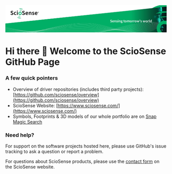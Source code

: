 <img src="images/sciosense-cover-photo.jpg">

# Hi there 👋 Welcome to the ScioSense GitHub Page

### A few quick pointers
- Overview of driver repositories (includes third party projects): [https://github.com/sciosense/overview](https://github.com/sciosense/overview)
- ScioSense Website: [https://www.sciosense.com/](https://www.sciosense.com/)
- Symbols, Footprints & 3D models of our whole portfolio are on [Snap Magic Search](https://www.snapeda.com/search/?q=sciosense&search-type=parts)

### Need help?
For support on the software projects hosted here, please use GitHub's issue tracking to ask a question or report a problem.

For questions about ScioSense products, please use the [contact form](https://www.sciosense.com/contact/) on the ScioSense website.
